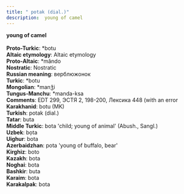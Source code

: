 ```yaml
---
title: " potak (dial.)"
description:  young of camel
---
```

<strong> young of camel</strong><br><br>
<strong>Proto-Turkic</strong>:  *botu<br>
<strong>Altaic etymology</strong>:  Altaic etymology<br>
<strong> Proto-Altaic</strong>:  *măndo<br>
<strong>Nostratic</strong>:  Nostratic<br>
<strong>Russian meaning</strong>:  верблюжонок<br>
<strong>Turkic</strong>:  *botu<br>
<strong>Mongolian</strong>:  *manǯi<br>
<strong>Tungus-Manchu</strong>:  *manda-ksa<br>
<strong>Comments</strong>:  EDT 299, ЭСТЯ 2, 198-200, Лексика 448 (with an error<br>
<strong>Karakhanid</strong>:  botu (MK)<br>
<strong>Turkish</strong>:  potak (dial.)<br>
<strong>Tatar</strong>:  buta<br>
<strong>Middle Turkic</strong>:  bota 'child; young of animal' (Abush., Sangl.)<br>
<strong>Uzbek</strong>:  bọta<br>
<strong>Uighur</strong>:  bota<br>
<strong>Azerbaidzhan</strong>:  pota 'young of buffalo, bear'<br>
<strong>Kirghiz</strong>:  boto<br>
<strong>Kazakh</strong>:  bota<br>
<strong>Noghai</strong>:  bota<br>
<strong>Bashkir</strong>:  buta<br>
<strong>Karaim</strong>:  bota<br>
<strong>Karakalpak</strong>:  bota<br>


